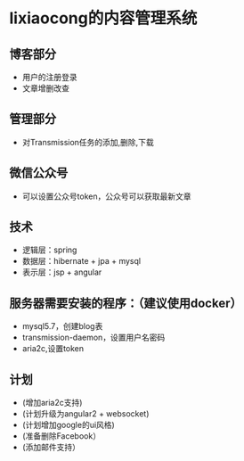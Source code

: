 # lixiaocong的内容管理系统

## 博客部分
+ 用户的注册登录
+ 文章增删改查

## 管理部分
+ 对Transmission任务的添加,删除,下载

## 微信公众号
+ 可以设置公众号token，公众号可以获取最新文章

## 技术
+ 逻辑层：spring
+ 数据层：hibernate + jpa + mysql
+ 表示层：jsp + angular

## 服务器需要安装的程序：（建议使用docker）
+ mysql5.7，创建blog表
+ transmission-daemon，设置用户名密码
+ aria2c,设置token

## 计划
+ (增加aria2c支持)
+ (计划升级为angular2 + websocket)
+ (计划增加google的ui风格)
+ (准备删除Facebook）
+ (添加邮件支持）